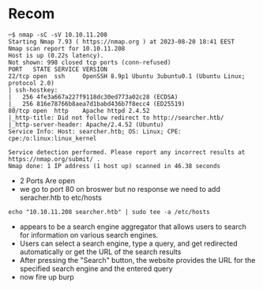# Recom
```
─$ nmap -sC -sV 10.10.11.208     
Starting Nmap 7.93 ( https://nmap.org ) at 2023-08-20 18:41 EEST
Nmap scan report for 10.10.11.208
Host is up (0.22s latency).
Not shown: 998 closed tcp ports (conn-refused)
PORT   STATE SERVICE VERSION
22/tcp open  ssh     OpenSSH 8.9p1 Ubuntu 3ubuntu0.1 (Ubuntu Linux; protocol 2.0)
| ssh-hostkey: 
|   256 4fe3a667a227f9118dc30ed773a02c28 (ECDSA)
|_  256 816e78766b8aea7d1babd436b7f8ecc4 (ED25519)
80/tcp open  http    Apache httpd 2.4.52
|_http-title: Did not follow redirect to http://searcher.htb/
|_http-server-header: Apache/2.4.52 (Ubuntu)
Service Info: Host: searcher.htb; OS: Linux; CPE: cpe:/o:linux:linux_kernel

Service detection performed. Please report any incorrect results at https://nmap.org/submit/ .
Nmap done: 1 IP address (1 host up) scanned in 46.38 seconds

```
- 2 Ports Are open
- we go to port 80 on broswer but no response we need to add seracher.htb to etc/hosts
```
echo "10.10.11.208 searcher.htb" | sudo tee -a /etc/hosts
```
- appears to be a search engine aggregator that allows users to search for information on various search engines.
- Users can select a search engine, type a query, and get redirected automatically or get the URL of the search results
- After pressing the "Search" button, the website provides the URL for the specified search engine and the entered query
- now fire up burp 

